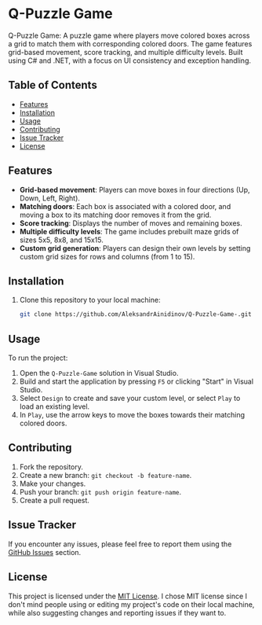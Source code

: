 # Q-Puzzle Game

Q-Puzzle Game: A puzzle game where players move colored boxes across a grid to match them with corresponding colored doors. The game features grid-based movement, score tracking, and multiple difficulty levels. Built using C# and .NET, with a focus on UI consistency and exception handling.

## Table of Contents
- [Features](#features)
- [Installation](#installation)
- [Usage](#usage)
- [Contributing](#contributing)
- [Issue Tracker](#issue-tracker)
- [License](#license)

## Features
- **Grid-based movement**: Players can move boxes in four directions (Up, Down, Left, Right).
- **Matching doors**: Each box is associated with a colored door, and moving a box to its matching door removes it from the grid.
- **Score tracking**: Displays the number of moves and remaining boxes.
- **Multiple difficulty levels**: The game includes prebuilt maze grids of sizes 5x5, 8x8, and 15x15.
- **Custom grid generation**: Players can design their own levels by setting custom grid sizes for rows and columns (from 1 to 15).

## Installation
1. Clone this repository to your local machine:
   ```bash
   git clone https://github.com/AleksandrAinidinov/Q-Puzzle-Game-.git
   ```

## Usage
To run the project:
1. Open the `Q-Puzzle-Game` solution in Visual Studio.
2. Build and start the application by pressing `F5` or clicking "Start" in Visual Studio.
3. Select `Design` to create and save your custom level, or select `Play` to load an existing level.
4. In `Play`, use the arrow keys to move the boxes towards their matching colored doors.

## Contributing
1. Fork the repository.
2. Create a new branch: `git checkout -b feature-name`.
3. Make your changes.
4. Push your branch: `git push origin feature-name`.
5. Create a pull request.

## Issue Tracker
If you encounter any issues, please feel free to report them using the [GitHub Issues](https://github.com/AleksandrAinidinov/Q-Puzzle-Game-/issues) section.

## License
This project is licensed under the [MIT License](LICENSE).
I chose MIT license since I don't mind people using or editing my project's code on their local machine, while also suggesting changes and reporting issues if they want to.
